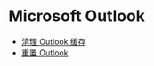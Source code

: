 # Microsoft Outlook

- [清理 Outlook 缓存](/software/Office/Outlook/clean-cache.md)
- [重置 Outlook](/software/Office/Outlook/reset.md)

